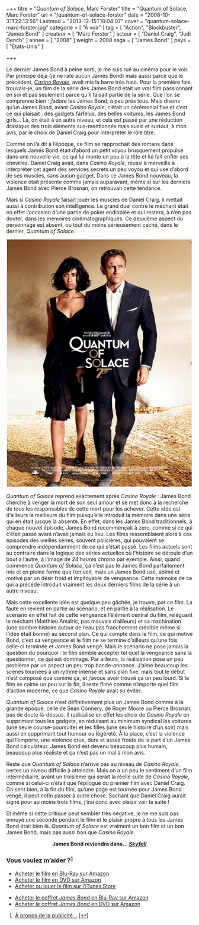 +++
titre = "<em>Quantum of Solace</em>, Marc Forster"
title = "Quantum of Solace, Marc Forster"
url = "/quantum-of-solace-forster"
date = "2008-10-31T22:13:56"
Lastmod = "2013-12-15T18:04:07"
cover = "quantum-solace-marc-forster.jpg"
categorie = [ "À voir" ]
tag = [ "Action", "Blockbuster", "James Bond" ]
createur = [ "Marc Forster" ]
acteur = [ "Daniel Craig", "Judi Dench" ]
annee = [ "2008" ]
weight = 2008
saga = [ "James Bond" ]
pays = [ "États-Unis" ]

+++

<p>Le dernier James Bond à peine sorti, je me suis rué au cinéma pour le voir. Par principe déjà (je ne rate aucun James Bond) mais aussi parce que le précédent, <a href="http://voiretmanger.fr/2012/11/18/casino-royale-campbell/" title="Casino Royale, Martin Campbell"><em>Casino Royale</em></a>, avait mis la barre très haut. Pour la première fois, trouvais-je, un film de la série des James Bond était un vrai film passionnant en soi et pas seulement parce qu&rsquo;il faisait partie de la série. Que l&rsquo;on se comprenne bien : j&rsquo;adore les James Bond, à peu près tous. Mais disons qu&rsquo;un James Bond, avant <em>Casino Royale</em>, c&rsquo;était un cérémonial fixe et c&rsquo;est ce qui plaisait : des gadgets farfelus, des belles voitures, les James Bond girls&#8230; Là, on était à un autre niveau, et cela est passé par une réduction drastique des trois éléments sus-mentionnés mais aussi et surtout, à mon avis, par le choix de Daniel Craig pour interpréter le rôle titre.</p>
<p>Comme on l&rsquo;a dit à l&rsquo;époque, ce film se rapprochait des romans dans lesquels James Bond était d&rsquo;abord un petit voyou brusquement propulsé dans une nouvelle vie, ce qui lui monte un peu à la tête et lui fait enfler ses chevilles. Daniel Craig avait, dans <em>Casino Royale</em>, réussi à merveille à interpréter cet agent des services secrets un peu voyou et qui use d&rsquo;abord de ses muscles, sans aucun gadget. Dans ce James Bond nouveau, la violence était présente comme jamais auparavant, même si sur les derniers James Bond avec Pierce Brosnan, on retrouvait cette tendance.</p>
<p>Mais si <em>Casino Royale</em> faisait jouer les muscles de Daniel Craig, il mettait aussi à contribution son intelligence. Le grand duel contre le méchant était en effet l&rsquo;occasion d&rsquo;une partie de poker endiablée et qui restera, à n&rsquo;en pas douter, dans les mémoires cinématographiques. Ce deuxième aspect du personnage est absent, ou tout du moins sérieusement caché, dans le dernier, <em>Quantum of Solace</em>.</p>
<p style="text-align: center;"><a href="http://www.allocine.fr/film/fichefilm_gen_cfilm=114851.html"><img class="alignnone size-full wp-image-891" title="18996229" src="18996229.jpg" alt="" width="500" height="666" /></a></p>
<p><em>Quantum of Solace</em> reprend exactement après <em>Casino Royale</em> : James Bond cherche à venger la mort de son seul amour et se met donc à la recherche de tous les responsables de cette mort pour les achever. Cette idée est d&rsquo;ailleurs la meilleure du film puisqu&rsquo;elle introduit la mémoire dans une série qui en était jusque là absente. En effet, dans les James Bond traditionnels, à chaque nouvel épisode, James Bond recommençait à zero, comme si ce qui c&rsquo;était passé avant n&rsquo;avait jamais eu lieu. Les films ressemblaient alors à ces épisodes des vieilles séries, souvent policières, qui pouvaient se comprendre indépendamment de ce qui s&rsquo;était passé. Les films actuels sont au contraire dans la logique des séries actuelles où l&rsquo;histoire se déroule d&rsquo;un bout à l&rsquo;autre, à l&rsquo;image de <em>24 heures chrono</em> par exemple. Ainsi, quand commence <em>Quantum of Solace</em>, ça n&rsquo;est pas le James Bond parfaitement mis et en pleine forme que l&rsquo;on voit, mais un James Bond usé, abîmé et motivé par un désir froid et impitoyable de vengeance. Cette mémoire de ce qui a précédé introduit vraiment les deux derniers films de la série à un autre niveau.</p>
<p>Mais cette excellente idée est quelque peu gâchée, je trouve, par ce film. La faute en revient en partie au scénario, et en partie à la réalisation. Le scénario en effet fait de cette vengeance l&rsquo;élément central du film, reléguant le méchant (Matthieu Amalric, pas mauvais d&rsquo;ailleurs) et sa machination (une sombre histoire autour de l&rsquo;eau pas franchement crédible même si l&rsquo;idée était bonne) au second plan. Ce qui compte dans le film, ce qui motive Bond, c&rsquo;est sa vengeance et le film ne se termine d&rsquo;ailleurs qu&rsquo;une fois celle-ci terminée et James Bond vengé. Mais le scénario ne pose jamais la question du pourquoi : le film semble accepter tel quel la vengeance sans la questionner, ce qui est dommage. Par ailleurs, la réalisation pose un peu problème par un aspect un peu trop bande-annonce. J&rsquo;aime beaucoup les scènes tournées à un rythme intense et sans plan fixe, mais tout le début n&rsquo;est composé que comme ça, et j&rsquo;avoue avoir trouvé ça un peu lourd. Si le film se calme un peu sur la fin, il reste filmé comme n&rsquo;importe quel film d&rsquo;action moderne, ce que <em>Casino Royale</em> avait su éviter.</p>
<p><em>Quantum of Solace</em> n&rsquo;est définitivement plus un James Bond comme à la grande époque, celle de Sean Connery, de Roger Moore ou Pierce Brosnan, pas de doute là-dessus. Il radicalise en effet les choix de <em>Casino Royale</em> en supprimant tous les gadgets, en réduisant au minimum syndical les voitures (une seule course-poursuite) et les filles (une seule histoire d&rsquo;un soir) mais aussi en supprimant tout humour ou légèreté. À la place, c&rsquo;est la violence qui l&rsquo;emporte, une violence crue, dure et assez froide de la part d&rsquo;un James Bond calculateur. James Bond est devenu beaucoup plus humain, beaucoup plus réaliste et ça n&rsquo;est pas un mal à mon avis.</p>
<p>Reste que <em>Quantum of Solace</em> n&rsquo;arrive pas au niveau de <em>Casino Royale</em>, certes un niveau difficile à atteindre. Mais on a un peu le sentiment d&rsquo;un film intermédiaire, avant un troisième qui serait la réelle suite de <em>Casino Royale</em>, comme si celui-ci n&rsquo;était que l&rsquo;épilogue du premier film avec Daniel Craig. On sent bien, à la fin du film, qu&rsquo;une page est tournée pour James Bond : vengé, il peut enfin passer à autre chose. Sachant que Daniel Craig aurait signé pour au moins trois films, j&rsquo;irai donc avec plaisir voir la suite !</p>
<p>Et même si cette critique peut sembler très négative, je ne me suis pas ennuyé une seconde pendant le film et le plaisir propre à tous les James Bond était bien là. <em>Quantum of Solace</em> est vraiment un bon film et un bon James Bond, mais pas aussi bon que <em>Casino Royale</em>.</p>
<div style="text-align:center;"><strong>James Bond reviendra dans… <a href="http://voiretmanger.fr/2012/10/27/skyfall-mendes/" title="Skyfall, Sam Mendes"><em>Skyfall</em></a></strong></div>
<div class="amazon">
<h3>Vous voulez m&rsquo;aider ?<sup><a href="#footnote_0_890" id="identifier_0_890" class="footnote-link footnote-identifier-link" title="&Agrave; propos de la publicit&eacute;&hellip;">1</a></sup></h3>
<ul>
<li><a href="http://www.amazon.fr/gp/product/B001I45M5A/ref=as_li_ss_tl?ie=UTF8&#038;tag=leblogdenic07-21&#038;linkCode=as2&#038;camp=1642&#038;creative=19458&#038;creativeASIN=B001I45M5A">Acheter le film en Blu-Ray sur Amazon</a></li>
<li><a href="http://www.amazon.fr/gp/product/B001I45M50/ref=as_li_ss_tl?ie=UTF8&#038;tag=leblogdenic07-21&#038;linkCode=as2&#038;camp=1642&#038;creative=19458&#038;creativeASIN=B001I45M50">Acheter le film en DVD sur Amazon</a></li>
<li><a href="https://itunes.apple.com/fr/movie/007-quantum-quantum-of-solace/id564109614">Acheter ou louer le film sur l&rsquo;iTunes Store</a></li>
</ul>
<ul>
<li><a href="http://www.amazon.fr/gp/product/B006VCDMQU/ref=as_li_ss_tl?ie=UTF8&#038;tag=leblogdenic07-21&#038;linkCode=as2&#038;camp=1642&#038;creative=19458&#038;creativeASIN=B006VCDMQU">Acheter le coffret <em>James Bond</em> en Blu-Ray sur Amazon</a></li>
<li><a href="http://www.amazon.fr/gp/product/B006VCDMD8/ref=as_li_ss_tl?ie=UTF8&#038;tag=leblogdenic07-21&#038;linkCode=as2&#038;camp=1642&#038;creative=19458&#038;creativeASIN=B006VCDMD8">Acheter le coffret <em>James Bond</em> en DVD sur Amazon</a></li>
</ul>
</div>
<ol class="footnotes"><li id="footnote_0_890" class="footnote"><a href="http://nicolinux.fr/soutien/">À propos de la publicité…</a> [<a href="#identifier_0_890" class="footnote-link footnote-back-link">&#8617;</a>]</li></ol>
